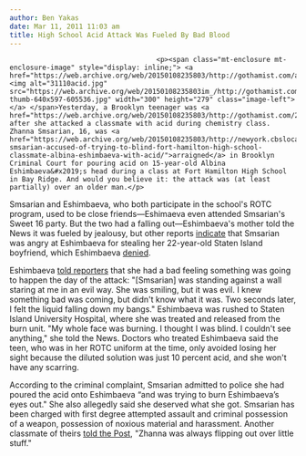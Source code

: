 ```yaml
---
author: Ben Yakas
date: Mar 11, 2011 11:03 am
title: High School Acid Attack Was Fueled By Bad Blood
---
```


	
										<p><span class="mt-enclosure mt-enclosure-image" style="display: inline;"> <a href="https://web.archive.org/web/20150108235803/http://gothamist.com/attachments/byakas/31110acid.jpg"> <img alt="31110acid.jpg" src="https://web.archive.org/web/20150108235803im_/http://gothamist.com/assets_c/2011/03/31110acid-thumb-640x597-605536.jpg" width="300" height="279" class="image-left"> </a> </span>Yesterday, a Brooklyn teenager was <a href="https://web.archive.org/web/20150108235803/http://gothamist.com/2011/03/10/teenager_attacks_classmate_with_aci.php">arrested</a> after she attacked a classmate with acid during chemistry class. Zhanna Smsarian, 16, was <a href="https://web.archive.org/web/20150108235803/http://newyork.cbslocal.com/2011/03/11/zhanna-smsarian-accused-of-trying-to-blind-fort-hamilton-high-school-classmate-albina-eshimbaeva-with-acid/">arraigned</a> in Brooklyn Criminal Court for pouring acid on 15-year-old Albina Eshimbaeva&#x2019;s head during a class at Fort Hamilton High School in Bay Ridge. And would you believe it: the attack was (at least partially) over an older man.</p>

<p>Smsarian and Eshimbaeva, who both participate in the school&apos;s ROTC program, used to be close friends&#x2014;Eshimaeva even attended Smsarian&apos;s Sweet 16 party. But the two had a falling out&#x2014;Eshimbaeva&apos;s mother told the News it was fueled by jealousy, but other reports <a href="https://web.archive.org/web/20150108235803/http://cityroom.blogs.nytimes.com/2011/03/10/student-douses-classmate-with-acid-in-chemistry-class/">indicate</a> that Smsarian was angry at Eshimbaeva for stealing her 22-year-old Staten Island boyfriend, which Eshimbaeva <a href="https://web.archive.org/web/20150108235803/http://www.nypost.com/p/news/local/staten_island/brooklyn_high_school_girl_attacks_uUQOq8FLYcCOSkBwHI9cXJ">denied</a>.</p>

<p>Eshimbaeva <a href="https://web.archive.org/web/20150108235803/http://www.nydailynews.com/news/ny_crime/2011/03/10/2011-03-10_16yearold_zhanna_smsarian_charged_after_she_splashed_classmate_with_acid_to_burn.html">told reporters</a> that she had a bad feeling something was going to happen the day of the attack: &quot;[Smsarian] was standing against a wall staring at me in an evil way. She was smiling, but it was evil. I knew something bad was coming, but didn&apos;t know what it was. Two seconds later, I felt the liquid falling down my bangs.&quot; Eshimbaeva was rushed to Staten Island University Hospital, where she was treated and released from the burn unit. &quot;My whole face was burning.  I thought I was blind. I couldn&apos;t see anything,&quot; she told the News. Doctors who treated Eshimbaeva said the teen, who was in her ROTC uniform at the time, only avoided losing her sight because the diluted solution was just 10 percent acid, and she won&apos;t have any scarring.</p>

<p>According to the criminal complaint, Smsarian admitted to police she had poured the acid onto Eshimbaeva &#x201C;and was trying to burn Eshimbaeva&#x2019;s eyes out.&quot; She also allegedly said she deserved what she got. Smsarian has been charged with first degree attempted assault and criminal possession of a weapon, possession of noxious material and harassment. Another classmate of theirs <a href="https://web.archive.org/web/20150108235803/http://www.nypost.com/p/news/local/staten_island/brooklyn_high_school_girl_attacks_uUQOq8FLYcCOSkBwHI9cXJ">told the Post</a>, &quot;Zhanna was always flipping out over little stuff.&quot;</p>					
										
									
				